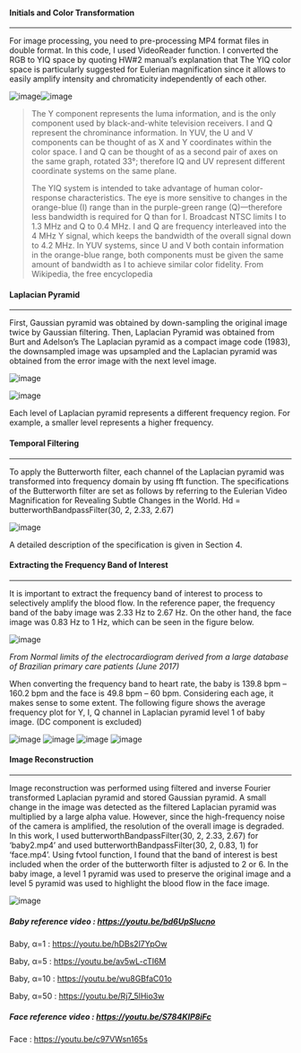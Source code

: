 #### Initials and Color Transformation
-------------
For image processing, you need to pre-processing MP4 format files in double format. In this code, I used VideoReader function. I converted the RGB to YIQ space by quoting HW#2 manual’s explanation that The YIQ color space is particularly suggested for Eulerian magnification since it allows to easily amplify intensity and chromaticity independently of each other.

![image](https://user-images.githubusercontent.com/44015662/46716101-97973100-cc9d-11e8-9a27-18d1241c8515.png)![image](https://user-images.githubusercontent.com/44015662/46716103-9b2ab800-cc9d-11e8-82a5-7ab88375940d.png)

> The Y component represents the luma information, and is the only component used by black-and-white television receivers. I and Q represent the chrominance information. In YUV, the U and V components can be thought of as X and Y coordinates within the color space. I and Q can be thought of as a second pair of axes on the same graph, rotated 33°; therefore IQ and UV represent different coordinate systems on the same plane.
>   
> The YIQ system is intended to take advantage of human color-response characteristics. The eye is more sensitive to changes in the orange-blue (I) range than in the purple-green range (Q)—therefore less bandwidth is required for Q than for I. Broadcast NTSC limits I to 1.3 MHz and Q to 0.4 MHz. I and Q are frequency interleaved into the 4 MHz Y signal, which keeps the bandwidth of the overall signal down to 4.2 MHz. In YUV systems, since U and V both contain information in the orange-blue range, both components must be given the same amount of bandwidth as I to achieve similar color fidelity.
> From Wikipedia, the free encyclopedia

#### Laplacian Pyramid
-------------
First, Gaussian pyramid was obtained by down-sampling the original image twice by Gaussian filtering. Then, Laplacian Pyramid was obtained from Burt and Adelson’s The Laplacian pyramid as a compact image code (1983), the downsampled image was upsampled and the Laplacian pyramid was obtained from the error image with the next level image.

![image](https://user-images.githubusercontent.com/44015662/46716159-e218ad80-cc9d-11e8-89c6-36f6da1969b5.png)

![image](https://user-images.githubusercontent.com/44015662/46716162-e47b0780-cc9d-11e8-8446-422e6e1633a9.png)

Each level of Laplacian pyramid represents a different frequency region. For example, a smaller level represents a higher frequency.

#### Temporal Filtering
-------------
To apply the Butterworth filter, each channel of the Laplacian pyramid was transformed into frequency domain by using fft function. The specifications of the Butterworth filter are set as follows by referring to the Eulerian Video Magnification for Revealing Subtle Changes in the World.
Hd = butterworthBandpassFilter(30, 2, 2.33, 2.67)

![image](https://user-images.githubusercontent.com/44015662/46716200-03799980-cc9e-11e8-9cc8-ebe8f1831ba6.png)

A detailed description of the specification is given in Section 4.

#### Extracting the Frequency Band of Interest
-------------
It is important to extract the frequency band of interest to process to selectively amplify the blood flow. In the reference paper, the frequency band of the baby image was 2.33 Hz to 2.67 Hz. On the other hand, the face image was 0.83 Hz to 1 Hz, which can be seen in the figure below.

![image](https://user-images.githubusercontent.com/44015662/46716228-22782b80-cc9e-11e8-961d-8483c2d7735e.png)

_From Normal limits of the electrocardiogram derived from a large database of Brazilian primary care patients (June 2017)_

When converting the frequency band to heart rate, the baby is 139.8 bpm – 160.2 bpm and the face is 49.8 bpm – 60 bpm. Considering each age, it makes sense to some extent. The following figure shows the average frequency plot for Y, I, Q channel in Laplacian pyramid level 1 of baby image. (DC component is excluded)

![image](https://user-images.githubusercontent.com/44015662/46716260-45a2db00-cc9e-11e8-9802-455cab9c4584.png) ![image](https://user-images.githubusercontent.com/44015662/46716262-48053500-cc9e-11e8-8487-3dcfef09bb24.png)
![image](https://user-images.githubusercontent.com/44015662/46716267-4b98bc00-cc9e-11e8-9b5b-127041973abc.png) ![image](https://user-images.githubusercontent.com/44015662/46716268-4f2c4300-cc9e-11e8-9c92-24887a5a96cf.png)

#### Image Reconstruction
-------------
Image reconstruction was performed using filtered and inverse Fourier transformed Laplacian pyramid and stored Gaussian pyramid. A small change in the image was detected as the filtered Laplacian pyramid was multiplied by a large alpha value. However, since the high-frequency noise of the camera is amplified, the resolution of the overall image is degraded.
In this work, I used butterworthBandpassFilter(30, 2, 2.33, 2.67) for ‘baby2.mp4’ and used butterworthBandpassFilter(30, 2, 0.83, 1) for ‘face.mp4’. Using fvtool function, I found that the band of interest is best included when the order of the butterworth filter is adjusted to 2 or 6.
In the baby image, a level 1 pyramid was used to preserve the original image and a level 5 pyramid was used to highlight the blood flow in the face image.

![image](https://user-images.githubusercontent.com/44015662/46716299-653a0380-cc9e-11e8-8d4d-361a5255ade8.png)

##### Baby reference video : <https://youtu.be/bd6UpSlucno>

Baby, α=1 : <https://youtu.be/hDBs2l7YpOw>

Baby, α=5 : <https://youtu.be/av5wL-cTI6M>

Baby, α=10 : <https://youtu.be/wu8GBfaC01o>

Baby, α=50 : <https://youtu.be/Rj7_5lHio3w>

##### Face reference video :  <https://youtu.be/S784KIP8iFc>

Face : <https://youtu.be/c97VWsn165s>
